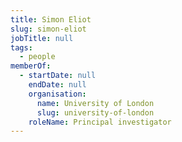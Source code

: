 ```yaml
---
title: Simon Eliot
slug: simon-eliot
jobTitle: null
tags:
  - people
memberOf:
  - startDate: null
    endDate: null
    organisation:
      name: University of London
      slug: university-of-london
    roleName: Principal investigator
---
```


